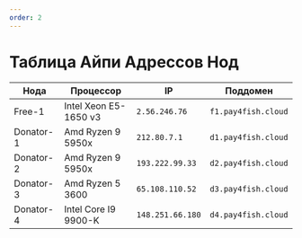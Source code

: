 ```yaml
---
order: 2
---
```



# Таблица Айпи Адрессов Нод

| Нода | Процессор | IP | Поддомен |
|---|---|---|---|
| Free-1 | Intel Xeon E5-1650 v3 | `2.56.246.76` | `f1.pay4fish.cloud` |
| Donator-1 | Amd Ryzen 9 5950x | `212.80.7.1` | `d1.pay4fish.cloud` |
| Donator-2 | Amd Ryzen 9 5950x | `193.222.99.33` | `d2.pay4fish.cloud` |
| Donator-3 | Amd Ryzen 5 3600 | `65.108.110.52` | `d3.pay4fish.cloud` |
| Donator-4 | Intel Core I9 9900-K | `148.251.66.180` | `d4.pay4fish.cloud` |
